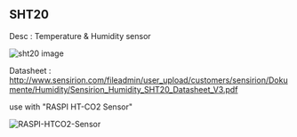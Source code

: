 ## SHT20 ##

Desc : Temperature & Humidity sensor

![sht20 image](http://www.sensirion.com/fileadmin/user_upload/customers/sensirion/Bilder/ProductPictures/Sensirion_Humidity_SHT20.jpg)

Datasheet : http://www.sensirion.com/fileadmin/user_upload/customers/sensirion/Dokumente/Humidity/Sensirion_Humidity_SHT20_Datasheet_V3.pdf

use with "RASPI HT-CO2 Sensor"

![RASPI-HTCO2-Sensor](https://raw.githubusercontent.com/kowonsik/RPiLogger/master/th-co2.png)
